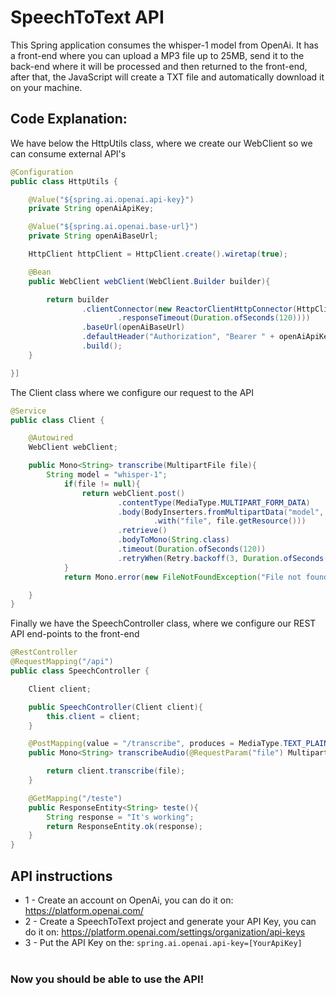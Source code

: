# SpeechToText API
This Spring application consumes the whisper-1 model from OpenAi. It has a front-end where you can upload a MP3 file up to 25MB, send it to the back-end where it will be processed and then returned to the front-end, after that, the JavaScript will create a TXT file and automatically download it on your machine.

## Code Explanation:
We have below the HttpUtils class, where we create our WebClient so we can consume external API's
``` Java
@Configuration
public class HttpUtils {

    @Value("${spring.ai.openai.api-key}")
    private String openAiApiKey;

    @Value("${spring.ai.openai.base-url}")
    private String openAiBaseUrl;

    HttpClient httpClient = HttpClient.create().wiretap(true);

    @Bean
    public WebClient webClient(WebClient.Builder builder){

        return builder
                .clientConnector(new ReactorClientHttpConnector(HttpClient.create()
                        .responseTimeout(Duration.ofSeconds(120))))
                .baseUrl(openAiBaseUrl)
                .defaultHeader("Authorization", "Bearer " + openAiApiKey)
                .build();
    }

}]
```
The Client class where we configure our request to the API
``` Java
@Service
public class Client {

    @Autowired
    WebClient webClient;

    public Mono<String> transcribe(MultipartFile file){
        String model = "whisper-1";
            if(file != null){
                return webClient.post()
                        .contentType(MediaType.MULTIPART_FORM_DATA)
                        .body(BodyInserters.fromMultipartData("model", model)
                                .with("file", file.getResource()))
                        .retrieve()
                        .bodyToMono(String.class)
                        .timeout(Duration.ofSeconds(120))
                        .retryWhen(Retry.backoff(3, Duration.ofSeconds(5)));
            }
            return Mono.error(new FileNotFoundException("File not found"));

    }
}
```

Finally we have the SpeechController class, where we configure our REST API end-points to the front-end
``` Java
@RestController
@RequestMapping("/api")
public class SpeechController {

    Client client;

    public SpeechController(Client client){
        this.client = client;
    }

    @PostMapping(value = "/transcribe", produces = MediaType.TEXT_PLAIN_VALUE)
    public Mono<String> transcribeAudio(@RequestParam("file") MultipartFile file){

        return client.transcribe(file);
    }

    @GetMapping("/teste")
    public ResponseEntity<String> teste(){
        String response = "It's working";
        return ResponseEntity.ok(response);
    }
}
```
## API instructions 
- 1 - Create an account on OpenAi, you can do it on: https://platform.openai.com/
- 2 - Create a SpeechToText project and generate your API Key, you can do it on: https://platform.openai.com/settings/organization/api-keys
- 3 - Put the API Key on the:  ```spring.ai.openai.api-key=[YourApiKey] ``` <br> <br>
### Now you should be able to use the API!

